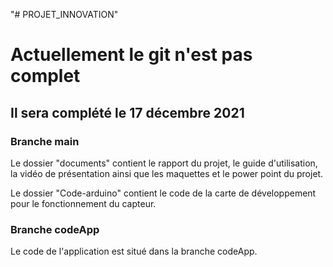 "# PROJET_INNOVATION" 

# Actuellement le git n'est pas complet 
## Il sera complété le 17 décembre 2021

### Branche main
Le dossier "documents" contient le rapport du projet, le guide d'utilisation, la vidéo de présentation ainsi que les maquettes et le power point du projet.

Le dossier "Code-arduino" contient le code de la carte de développement pour le fonctionnement du capteur.

### Branche codeApp
Le code de l'application est situé dans la branche codeApp.
